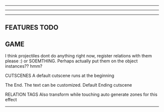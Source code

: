 --------------------------------------------------------------------------------------
--------------------------------------------------------------------------------------
--------------------------------------------------------------------------------------
FEATURES TODO
--------------------------------------------------------------------------------------

GAME
--------------------------------------------------------------------------------------
I think projectiles dont do anything right now, register relations with them please :) or SOEMTHING. Perhaps actually put them on the object instances?? hmm?

CUTSCENES
  A default cutscene runs at the beginning

  The End. The text can be customized. 
  Default Ending cutscene 

RELATION TAGS
  Also transform while touching 
    auto generate zones for this effect

---------------------------------------------------------------------------------------------------- 